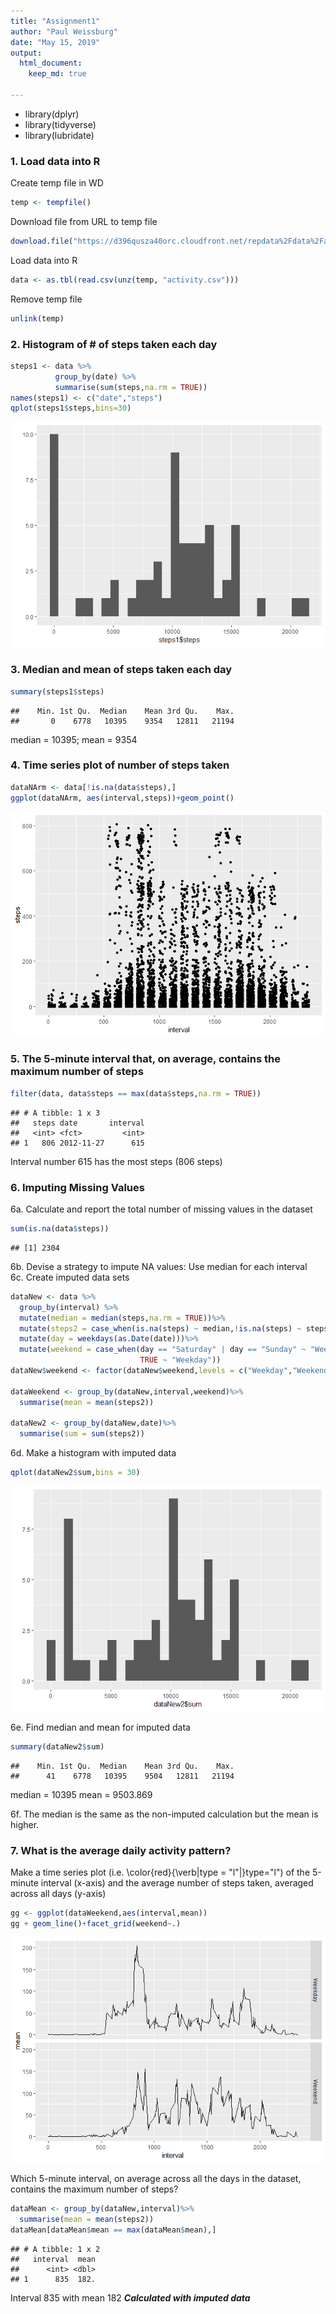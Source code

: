 ```yaml
---
title: "Assignment1"
author: "Paul Weissburg"
date: "May 15, 2019"
output: 
  html_document:
    keep_md: true
  
---
```






* library(dplyr)
* library(tidyverse)
* library(lubridate)

### 1. Load data into R
Create temp file in WD

```r
temp <- tempfile()
```
Download file from URL to temp file


```r
download.file("https://d396qusza40orc.cloudfront.net/repdata%2Fdata%2Factivity.zip",temp)
```
Load data into R

```r
data <- as.tbl(read.csv(unz(temp, "activity.csv")))
```
Remove temp file

```r
unlink(temp)
```
### 2. Histogram of # of steps taken each day

```r
steps1 <- data %>%
          group_by(date) %>%
          summarise(sum(steps,na.rm = TRUE))
names(steps1) <- c("date","steps")
qplot(steps1$steps,bins=30)
```

![](Assign1_files/hist1.png)<!-- -->

### 3. Median and mean of steps taken each day


```r
summary(steps1$steps)
```

```
##    Min. 1st Qu.  Median    Mean 3rd Qu.    Max. 
##       0    6778   10395    9354   12811   21194
```
median = 10395; mean = 9354

### 4. Time series plot of number of steps taken

```r
dataNArm <- data[!is.na(data$steps),]
ggplot(dataNArm, aes(interval,steps))+geom_point()
```

![](Assign1_files/ts1.png)<!-- -->

### 5. The 5-minute interval that, on average, contains the maximum number of steps

```r
filter(data, data$steps == max(data$steps,na.rm = TRUE))
```

```
## # A tibble: 1 x 3
##   steps date       interval
##   <int> <fct>         <int>
## 1   806 2012-11-27      615
```
Interval number 615 has the most steps (806 steps)

### 6. Imputing Missing Values
6a. Calculate and report the total number of missing values in the dataset

```r
sum(is.na(data$steps))
```

```
## [1] 2304
```
6b. Devise a strategy to impute NA values: Use median for each interval  
6c. Create imputed data sets  


```r
dataNew <- data %>%
  group_by(interval) %>%
  mutate(median = median(steps,na.rm = TRUE))%>%
  mutate(steps2 = case_when(is.na(steps) ~ median,!is.na(steps) ~ steps))%>%
  mutate(day = weekdays(as.Date(date)))%>%
  mutate(weekend = case_when(day == "Saturday" | day == "Sunday" ~ "Weekend",
                             TRUE ~ "Weekday"))
dataNew$weekend <- factor(dataNew$weekend,levels = c("Weekday","Weekend"))

dataWeekend <- group_by(dataNew,interval,weekend)%>%
  summarise(mean = mean(steps2))

dataNew2 <- group_by(dataNew,date)%>%
  summarise(sum = sum(steps2))
```
6d. Make a histogram with imputed data

```r
qplot(dataNew2$sum,bins = 30)
```

![](Assign1_files/hist2.png)<!-- -->

6e. Find median and mean for imputed data

```r
summary(dataNew2$sum)
```

```
##    Min. 1st Qu.  Median    Mean 3rd Qu.    Max. 
##      41    6778   10395    9504   12811   21194
```

median = 10395
mean = 9503.869

6f. The median is the same as the non-imputed calculation but
the mean is higher.

### 7. What is the average daily activity pattern?
Make a time series plot (i.e. \color{red}{\verb|type = "l"|}type="l") 
of the 5-minute interval (x-axis) and the average number of steps taken,
averaged across all days (y-axis)

```r
gg <- ggplot(dataWeekend,aes(interval,mean))
gg + geom_line()+facet_grid(weekend~.)
```

![](Assign1_files/ts2.png)<!-- -->

Which 5-minute interval, on average across all the days in the dataset, 
contains the maximum number of steps?

```r
dataMean <- group_by(dataNew,interval)%>%
  summarise(mean = mean(steps2))
dataMean[dataMean$mean == max(dataMean$mean),]
```

```
## # A tibble: 1 x 2
##   interval  mean
##      <int> <dbl>
## 1      835  182.
```
Interval 835 with mean 182 ***Calculated with imputed data***
